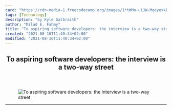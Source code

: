 ```yaml
---
card: "https://cdn-media-1.freecodecamp.org/images/1*tWMo-uiJW-MqoyexkEJMpQ.jpeg"
tags: [Technology]
description: "by Kyle Galbraith"
author: "Milad E. Fahmy"
title: "To aspiring software developers: the interview is a two-way street"
created: "2021-08-16T11:40:34+02:00"
modified: "2021-08-16T11:40:34+02:00"
---
```

<div class="site-wrapper">
<main id="site-main" class="site-main outer">
<div class="inner">
<article class="post-full post tag-technology tag-career-advice tag-web-development tag-jobs tag-careers ">
<header class="post-full-header">
<h1 class="post-full-title">To aspiring software developers: the interview is a two-way street</h1>
</header>
<figure class="post-full-image">
<picture>
<source media="(max-width: 700px)" sizes="1px" srcset="data:image/gif;base64,R0lGODlhAQABAIAAAAAAAP///yH5BAEAAAAALAAAAAABAAEAAAIBRAA7 1w">
<source media="(min-width: 701px)" sizes="(max-width: 800px) 400px,
(max-width: 1170px) 700px,
1400px" srcset="https://cdn-media-1.freecodecamp.org/images/1*tWMo-uiJW-MqoyexkEJMpQ.jpeg 300w,
https://cdn-media-1.freecodecamp.org/images/1*tWMo-uiJW-MqoyexkEJMpQ.jpeg 600w,
https://cdn-media-1.freecodecamp.org/images/1*tWMo-uiJW-MqoyexkEJMpQ.jpeg 1000w,
https://cdn-media-1.freecodecamp.org/images/1*tWMo-uiJW-MqoyexkEJMpQ.jpeg 2000w">
<img onerror="this.style.display='none'" src="https://cdn-media-1.freecodecamp.org/images/1*tWMo-uiJW-MqoyexkEJMpQ.jpeg" alt="To aspiring software developers: the interview is a two-way street">
</picture>
</figure>
<section class="post-full-content">
<div class="post-content medium-migrated-article">
</div>
<hr>
</section>
</article>
</div>
</main>
</div>
<!-- Google Tag Manager (noscript) -->
<!-- End Google Tag Manager (noscript) -->
